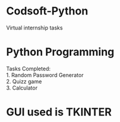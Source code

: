 # Codsoft-Python
Virtual internship tasks<br>

# Python Programming
Tasks Completed:<br>
    1. Random Password Generator<br>
    2. Quizz game<br>
    3. Calculator<br>

# GUI used is TKINTER 

